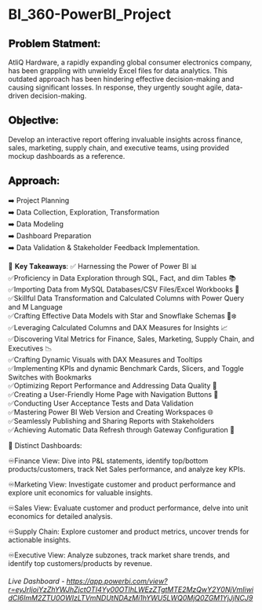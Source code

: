 # BI_360-PowerBI_Project

## 𝐏𝐫𝐨𝐛𝐥𝐞𝐦 𝐒𝐭𝐚𝐭𝐦𝐞𝐧𝐭:
AtliQ Hardware, a rapidly expanding global consumer electronics company, has been grappling with unwieldy Excel files for data analytics. This outdated approach has been hindering effective decision-making and causing significant losses. In response, they urgently sought agile, data-driven decision-making.

## 𝐎𝐛𝐣𝐞𝐜𝐭𝐢𝐯𝐞:
Develop an interactive report offering invaluable insights across finance, sales, marketing, supply chain, and executive teams, using provided mockup dashboards as a reference.

## 𝐀𝐩𝐩𝐫𝐨𝐚𝐜𝐡:
➡️ Project Planning    
➡️ Data Collection, Exploration, Transformation   
➡️ Data Modeling    
➡️ Dashboard Preparation  
➡️ Data Validation & Stakeholder Feedback Implementation.  

🔑 𝐊𝐞𝐲 𝐓𝐚𝐤𝐞𝐚𝐰𝐚𝐲𝐬:
✅ Harnessing the Power of Power BI 📊  
✅Proficiency in Data Exploration through SQL, Fact, and dim Tables 📚  
✅Importing Data from MySQL Databases/CSV Files/Excel Workbooks 📂  
✅Skillful Data Transformation and Calculated Columns with Power Query and M Language  
✅Crafting Effective Data Models with Star and Snowflake Schemas 🌟❄️  
✅Leveraging Calculated Columns and DAX Measures for Insights 📈  
✅Discovering Vital Metrics for Finance, Sales, Marketing, Supply Chain, and Executives 📉  
✅Crafting Dynamic Visuals with DAX Measures and Tooltips  
✅Implementing KPIs and dynamic Benchmark Cards, Slicers, and Toggle Switches with Bookmarks  
✅Optimizing Report Performance and Addressing Data Quality 🚀  
✅Creating a User-Friendly Home Page with Navigation Buttons 🔗  
✅Conducting User Acceptance Tests and Data Validation  
✅Mastering Power BI Web Version and Creating Workspaces 🌐  
✅Seamlessly Publishing and Sharing Reports with Stakeholders  
✅Achieving Automatic Data Refresh through Gateway Configuration 🔄  


💼 Distinct Dashboards: 
 
♾️Finance View: Dive into P&L statements, identify top/bottom products/customers, track Net Sales performance, and analyze key KPIs. 
 
♾️Marketing View: Investigate customer and product performance and explore unit economics for valuable insights. 
 
♾️Sales View: Evaluate customer and product performance, delve into unit economics for detailed analysis. 
 
♾️Supply Chain: Explore customer and product metrics, uncover trends for actionable insights. 
 
♾️Executive View: Analyze subzones, track market share trends, and identify top customers/products by revenue. 

###### Live Dashboard - https://app.powerbi.com/view?r=eyJrIjoiYzZhYWJhZjctOTI4Yy00OTlhLWEzZTgtMTE2MzQwY2Y0NjVmIiwidCI6ImM2ZTU0OWIzLTVmNDUtNDAzMi1hYWU5LWQ0MjQ0ZGM1YjJjNCJ9
